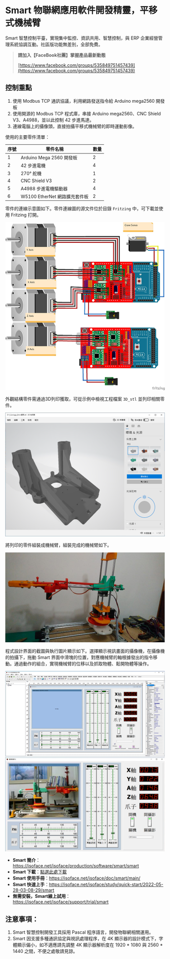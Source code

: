 # Smart 物聯網應用軟件開發精靈，平移式機械臂

Smart 智慧控制平臺，實現集中監控、資訊共用、智慧控制，與 ERP 企業經營管理系統協調互動。社區版功能無差別，全部免費。

> **請加入【FaceBook社團】掌握產品最新動態**
>
> [https://www.facebook.com/groups/535849751457439](https://www.facebook.com/groups/535849751457439)

## 控制重點
1. 使用 Modbus TCP 通訊協議，利用網路發送指令給 Arduino mega2560 開發板
2. 使用開源的 Modbus TCP 程式庫，串接 Arduino mega2560、CNC Shield V3、A4988，並以此控制 42 步進馬達。
3. 連線電腦上的攝像頭，直接拍攝平移式機械臂的即時運動影像。

使用的主要零件清單：

|序號|零件名稱|數量|
|---|---|---|
|1|Arduino Mega 2560 開發板|2|
|2| 42 步進電機|4|
|3|270° 舵機|1|
|4| CNC Shield V3|2|
|5| A4988 步進電機驅動器|4|
|6| W5100 EtherNet 網路擴充套件板|2|

零件的連線示意圖如下。零件連線圖的源文件位於目錄 `Fritzing` 中，可下載並使用 Fritzing 打開。

![](images/292804438_3278212355749938_932745124379334336_n.jpg)

外觀結構零件需通過3D列印獲取，可從示例中檢視工程檔案 `3D_stl` 並列印相關零件。

![](images/20220901144817.png)

將列印的零件組裝成機械臂，組裝完成的機械臂如下。

![](images/20220901150922.jpg)

程式設計界面的截圖與執行圖片顯示如下。選擇顯示視訊畫面的攝像機，在攝像機的拍攝下，拖動 Smart 界面中滑塊的位置，對應機械臂的軸根據發出的指令移動。通過動作的組合，實現機械臂的位移以及抓取物體、鬆開物體等操作。

![](images/20220901145247.png)
![](images/20220901145547.png)

* **Smart 簡介**：https://isoface.net/isoface/production/software/smart/smart
* **Smart 下載**：[點選此處下載](https://github.com/isoface-iot/Smart/releases/latest)
* **Smart 使用手冊**：https://isoface.net/isoface/doc/smart/main/
* **Smart 快速上手**：https://isoface.net/isoface/study/quick-start/2022-05-28-03-08-29/smart
* **無需安裝，Smart線上試用**：https://isoface.net/isoface/support/trial/smart

## 注意事項：
1. Smart 智慧控制開發工具採用 Pascal 程序語言，開發物聯網相關運用。
2. Smart 因支援多種通訊協定與視訊處理程序，在 4K 顯示器的設計模式下，字體顯示偏小，如不適應請先調整 4K 顯示器解析度在 1920 * 1080 與 2560 * 1440 之間，不便之處敬請見諒。